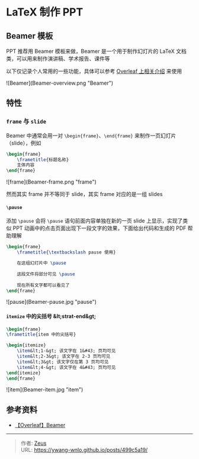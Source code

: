 # LaTeX 制作 PPT


## Beamer 模板

PPT 推荐用 Beamer 模板来做，Beamer 是一个用于制作幻灯片的 LaTeX 文档类，可以用来制作演讲稿、学术报告、课件等

以下仅记录个人常用的一些功能，具体可以参考 [Overleaf 上相关介绍](https://www.overleaf.com/learn/latex/Beamer) 来使用

![Beamer](Beamer-overview.png &#34;Beamer&#34;)

## 特性

### `frame` 与 `slide`

Beamer 中通常会用一对 `\begin{frame}`、`\end{frame}` 来制作一页幻灯片（slide），例如

```tex
\begin{frame}
	\frametitle{标题名称}
	主体内容
\end{frame}
```

![frame](Beamer-frame.png &#34;frame&#34;)

然而其实 frame 并不等同于 slide，其实 frame 对应的是一组 slides

#### `\pause`

添加 `\pause` 会将 `\pause` 语句前面内容单独在新的一页 slide 上显示，实现了类似 PPT 动画中的点击页面出现下一段文字的效果，下面给出代码和生成的 PDF 帮助理解

```tex
\begin{frame}
	\frametitle{\textbackslash pause 使用}

	在这组幻灯片中 \pause
	
	这段文件将部分可见 \pause
	
	现在所有文字都可以看见了
\end{frame}
```

![pause](Beamer-pause.jpg &#34;pause&#34;)

#### `itemize` 中的尖括号 \&lt;strat-end\&gt;

```tex
\begin{frame}
\frametitle{item 中的尖括号}

\begin{itemize}
	\item&lt;1-&gt; 该文字在 1&#43; 页均可见
	\item&lt;2-3&gt; 该文字在 2-3 页均可见
	\item&lt;3&gt; 该文字仅在第 3 页均可见
	\item&lt;4-&gt; 该文字在 4&#43; 页均可见
\end{itemize}
\end{frame}
```

![item](Beamer-item.jpg &#34;item&#34;)

## 参考资料

- [【Overleaf】Beamer](https://www.overleaf.com/learn/latex/Beamer)


---

> 作者: [Zeus](https://github.com/ywang-wnlo)  
> URL: https://ywang-wnlo.github.io/posts/499c5a19/  

